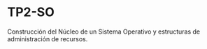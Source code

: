 # TP2-SO
Construcción del Núcleo de un Sistema Operativo y estructuras de administración de recursos.
